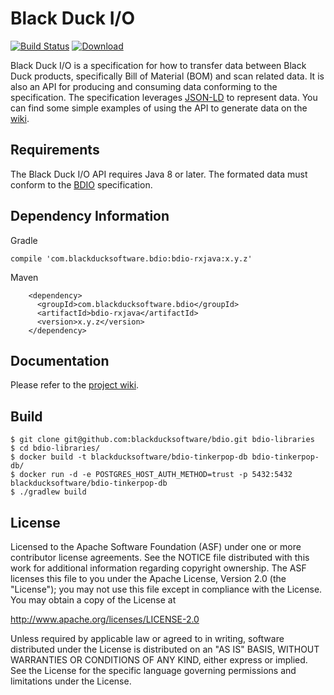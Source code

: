 # Black Duck I/O

[![Build Status](https://travis-ci.org/blackducksoftware/bdio.svg?branch=master)](https://travis-ci.org/blackducksoftware/bdio)
[![Download](https://api.bintray.com/packages/bds/oss/bdio/images/download.svg)](https://bintray.com/bds/oss/bdio/_latestVersion)

Black Duck I/O is a specification for how to transfer data between Black Duck products, specifically Bill of Material (BOM) and scan related data. It is also an API for producing and consuming data conforming to the specification. The specification leverages [JSON-LD][json-ld] to represent data. You can find some simple examples of using the API to generate data on the [wiki][wiki].

## Requirements

The Black Duck I/O API requires Java 8 or later. The formated data must conform to the [BDIO][bdio2_1] specification. 


## Dependency Information

Gradle
````
compile 'com.blackducksoftware.bdio:bdio-rxjava:x.y.z'
````

Maven
````
    <dependency>
      <groupId>com.blackducksoftware.bdio</groupId>
      <artifactId>bdio-rxjava</artifactId>
      <version>x.y.z</version>
    </dependency>
````

## Documentation

Please refer to the [project wiki][wiki].

## Build

````
$ git clone git@github.com:blackducksoftware/bdio.git bdio-libraries
$ cd bdio-libraries/
$ docker build -t blackducksoftware/bdio-tinkerpop-db bdio-tinkerpop-db/
$ docker run -d -e POSTGRES_HOST_AUTH_METHOD=trust -p 5432:5432 blackducksoftware/bdio-tinkerpop-db
$ ./gradlew build
````

## License

Licensed to the Apache Software Foundation (ASF) under one
or more contributor license agreements.  See the NOTICE file
distributed with this work for additional information
regarding copyright ownership.  The ASF licenses this file
to you under the Apache License, Version 2.0 (the
"License"); you may not use this file except in compliance
with the License.  You may obtain a copy of the License at

  http://www.apache.org/licenses/LICENSE-2.0

Unless required by applicable law or agreed to in writing,
software distributed under the License is distributed on an
"AS IS" BASIS, WITHOUT WARRANTIES OR CONDITIONS OF ANY
KIND, either express or implied.  See the License for the
specific language governing permissions and limitations
under the License.

[json-ld]: http://json-ld.org
[bdio2_0]: https://blackducksoftware.github.io/bdio/specification/2.0
[bdio2_1]: https://blackducksoftware.github.io/bdio/specification/2.1
[wiki]: https://github.com/blackducksoftware/bdio/wiki

